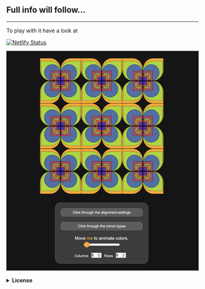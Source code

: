 
## Full info will follow...

***

To play with it have a look at

[![Netlify Status](https://api.netlify.com/api/v1/badges/792f24bb-caf9-4a6b-98c1-9fcff4261772/deploy-status)](https://zstack-pattern-maker.netlify.app)


![ZStack-Pattern-Maker, exmple of usage](ZStack_PatternMaker.png)


<details>
 <summary><b>License<b></summary>
MIT License

Copyright (c) 2023 BarbWire-1

Permission is hereby granted, free of charge, to any person obtaining a copy
of this software and associated documentation files (the "Software"), to deal
in the Software without restriction, including without limitation the rights
to use, copy, modify, merge, publish, distribute, sublicense, and/or sell
copies of the Software, and to permit persons to whom the Software is
furnished to do so, subject to the following conditions:

The above copyright notice and this permission notice shall be included in all
copies or substantial portions of the Software.

THE SOFTWARE IS PROVIDED "AS IS", WITHOUT WARRANTY OF ANY KIND, EXPRESS OR
IMPLIED, INCLUDING BUT NOT LIMITED TO THE WARRANTIES OF MERCHANTABILITY,
FITNESS FOR A PARTICULAR PURPOSE AND NONINFRINGEMENT. IN NO EVENT SHALL THE
AUTHORS OR COPYRIGHT HOLDERS BE LIABLE FOR ANY CLAIM, DAMAGES OR OTHER
LIABILITY, WHETHER IN AN ACTION OF CONTRACT, TORT OR OTHERWISE, ARISING FROM,
OUT OF OR IN CONNECTION WITH THE SOFTWARE OR THE USE OR OTHER DEALINGS IN THE
SOFTWARE..</br>
    </details>